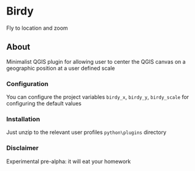 # Birdy

Fly to location and zoom

## About

Minimalist QGIS plugin for allowing user to center the QGIS canvas on a geographic position at a user defined scale

### Configuration

You can configure the project variables `birdy_x`, `birdy_y`, `birdy_scale` for configuring the default values

### Installation

Just unzip to the relevant user profiles `python\plugins` directory

### Disclaimer

Experimental pre-alpha: it will eat your homework
